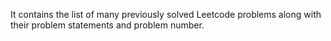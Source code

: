 It contains the list of many previously solved Leetcode problems along with their problem statements and problem number.
